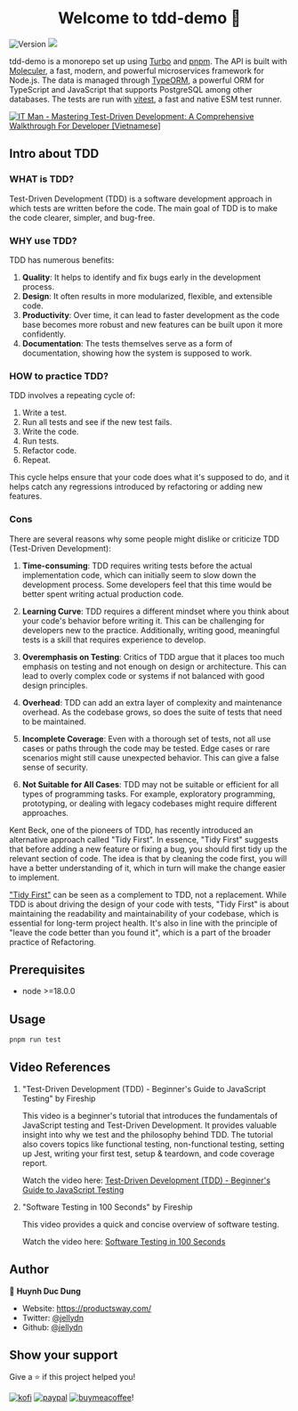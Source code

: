 <h1 align="center">Welcome to tdd-demo 👋</h1>
<p>
  <img alt="Version" src="https://img.shields.io/badge/version-0.0.1-blue.svg?cacheSeconds=2592000" />
  <img src="https://img.shields.io/badge/node-%3E%3D14.0.0-blue.svg" />
</p>

tdd-demo is a monorepo set up using [Turbo](https://turborepo.org/) and [pnpm](https://pnpm.io/). The API is built with [Moleculer](https://moleculer.services/docs/0.14/), a fast, modern, and powerful microservices framework for Node.js. The data is managed through [TypeORM](https://typeorm.io/), a powerful ORM for TypeScript and JavaScript that supports PostgreSQL among other databases. The tests are run with [vitest](https://vitest.dev/), a fast and native ESM test runner.

[![IT Man - Mastering Test-Driven Development: A Comprehensive Walkthrough For Developer [Vietnamese]](https://i.ytimg.com/vi/w0EgJ7SW48o/hqdefault.jpg)](https://www.youtube.com/watch?v=w0EgJ7SW48o)

## Intro about TDD

### WHAT is TDD?

Test-Driven Development (TDD) is a software development approach in which tests are written before the code. The main goal of TDD is to make the code clearer, simpler, and bug-free.

### WHY use TDD?

TDD has numerous benefits:

1. **Quality**: It helps to identify and fix bugs early in the development process.
2. **Design**: It often results in more modularized, flexible, and extensible code.
3. **Productivity**: Over time, it can lead to faster development as the code base becomes more robust and new features can be built upon it more confidently.
4. **Documentation**: The tests themselves serve as a form of documentation, showing how the system is supposed to work.

### HOW to practice TDD?

TDD involves a repeating cycle of:

1. Write a test.
2. Run all tests and see if the new test fails.
3. Write the code.
4. Run tests.
5. Refactor code.
6. Repeat.

This cycle helps ensure that your code does what it's supposed to do, and it helps catch any regressions introduced by refactoring or adding new features.

### Cons

There are several reasons why some people might dislike or criticize TDD (Test-Driven Development):

1. **Time-consuming**: TDD requires writing tests before the actual implementation code, which can initially seem to slow down the development process. Some developers feel that this time would be better spent writing actual production code.

2. **Learning Curve**: TDD requires a different mindset where you think about your code's behavior before writing it. This can be challenging for developers new to the practice. Additionally, writing good, meaningful tests is a skill that requires experience to develop.

3. **Overemphasis on Testing**: Critics of TDD argue that it places too much emphasis on testing and not enough on design or architecture. This can lead to overly complex code or systems if not balanced with good design principles.

4. **Overhead**: TDD can add an extra layer of complexity and maintenance overhead. As the codebase grows, so does the suite of tests that need to be maintained.

5. **Incomplete Coverage**: Even with a thorough set of tests, not all use cases or paths through the code may be tested. Edge cases or rare scenarios might still cause unexpected behavior. This can give a false sense of security.

6. **Not Suitable for All Cases**: TDD may not be suitable or efficient for all types of programming tasks. For example, exploratory programming, prototyping, or dealing with legacy codebases might require different approaches.

Kent Beck, one of the pioneers of TDD, has recently introduced an alternative approach called "Tidy First". In essence, "Tidy First" suggests that before adding a new feature or fixing a bug, you should first tidy up the relevant section of code. The idea is that by cleaning the code first, you will have a better understanding of it, which in turn will make the change easier to implement.

["Tidy First"](./docs/Tidy-First.md) can be seen as a complement to TDD, not a replacement. While TDD is about driving the design of your code with tests, "Tidy First" is about maintaining the readability and maintainability of your codebase, which is essential for long-term project health. It's also in line with the principle of "leave the code better than you found it", which is a part of the broader practice of Refactoring.

## Prerequisites

-   node >=18.0.0

## Usage

```sh
pnpm run test
```

## Video References

1. "Test-Driven Development (TDD) - Beginner's Guide to JavaScript Testing" by Fireship

    This video is a beginner's tutorial that introduces the fundamentals of JavaScript testing and Test-Driven Development. It provides valuable insight into why we test and the philosophy behind TDD. The tutorial also covers topics like functional testing, non-functional testing, setting up Jest, writing your first test, setup & teardown, and code coverage report.

    Watch the video here: [Test-Driven Development (TDD) - Beginner's Guide to JavaScript Testing](https://www.youtube.com/watch?v=Jv2uxzhPFl4&t=6s)

2. "Software Testing in 100 Seconds" by Fireship

    This video provides a quick and concise overview of software testing.

    Watch the video here: [Software Testing in 100 Seconds](https://www.youtube.com/watch?v=u6QfIXgjwGQ)

## Author

👤 **Huynh Duc Dung**

-   Website: https://productsway.com/
-   Twitter: [@jellydn](https://twitter.com/jellydn)
-   Github: [@jellydn](https://github.com/jellydn)

## Show your support

Give a ⭐️ if this project helped you!

[![kofi](https://img.shields.io/badge/Ko--fi-F16061?style=for-the-badge&logo=ko-fi&logoColor=white)](https://ko-fi.com/dunghd)
[![paypal](https://img.shields.io/badge/PayPal-00457C?style=for-the-badge&logo=paypal&logoColor=white)](https://paypal.me/dunghd)
[![buymeacoffee](https://img.shields.io/badge/Buy_Me_A_Coffee-FFDD00?style=for-the-badge&logo=buy-me-a-coffee&logoColor=black)](https://www.buymeacoffee.com/dunghd)!
